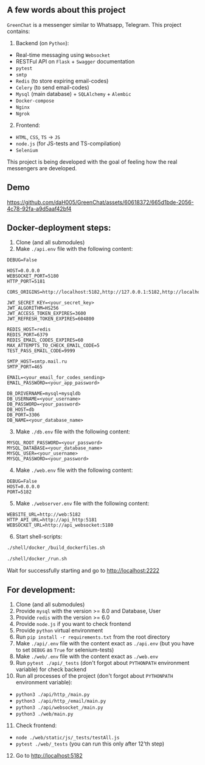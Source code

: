 A few words about this project
----------------------------
`GreenChat` is a messenger similar to Whatsapp, Telegram. This project contains:
1. Backend (on `Python`):
- Real-time messaging using `Websocket`
- RESTFul API on `Flask` + `Swagger` documentation
- `pytest`
- `smtp`
- `Redis` (to store expiring email-codes)
- `Celery` (to send email-codes)
- `Mysql` (main database) + `SQLAlchemy` + `Alembic`
- `Docker-compose`
- `Nginx`
- `Ngrok`

2. Frontend:
- `HTML`, `CSS`, `TS` -> `JS`
- `node.js` (for JS-tests and TS-compilation)
- `Selenium`

This project is being developed with the goal of feeling how the real messengers are developed.

Demo
----
https://github.com/daH005/GreenChat/assets/60618372/665d1bde-2056-4c78-92fa-a9d5aaf42bf4

Docker-deployment steps:
------------------------

1. Clone (and all submodules)
2. Make `./api.env` file with the following content:
```env
DEBUG=False

HOST=0.0.0.0
WEBSOCKET_PORT=5180
HTTP_PORT=5181

CORS_ORIGINS=http://localhost:5182,http://127.0.0.1:5182,http://localhost:2222,http://127.0.0.1:2222

JWT_SECRET_KEY=<your_secret_key>
JWT_ALGORITHM=HS256
JWT_ACCESS_TOKEN_EXPIRES=3600
JWT_REFRESH_TOKEN_EXPIRES=604800

REDIS_HOST=redis
REDIS_PORT=6379
REDIS_EMAIL_CODES_EXPIRES=60
MAX_ATTEMPTS_TO_CHECK_EMAIL_CODE=5
TEST_PASS_EMAIL_CODE=9999

SMTP_HOST=smtp.mail.ru
SMTP_PORT=465

EMAIL=<your_email_for_codes_sending>
EMAIL_PASSWORD=<your_app_password>

DB_DRIVERNAME=mysql+mysqldb
DB_USERNAME=<your_username>
DB_PASSWORD=<your_password>
DB_HOST=db
DB_PORT=3306
DB_NAME=<your_database_name>
```
3. Make `./db.env` file with the following content:
```env
MYSQL_ROOT_PASSWORD=<your_password>
MYSQL_DATABASE=<your_database_name>
MYSQL_USER=<your_username>
MYSQL_PASSWORD=<your_password>
```
4. Make `./web.env` file with the following content:
```env
DEBUG=False
HOST=0.0.0.0
PORT=5182
```
5. Make `./webserver.env` file with the following content:
```env
WEBSITE_URL=http://web:5182
HTTP_API_URL=http://api_http:5181
WEBSOCKET_URL=http://api_websocket:5180
```
6. Start shell-scripts:
```sh
./shell/docker_/build_dockerfiles.sh
```
```sh
./shell/docker_/run.sh
```
Wait for successfully starting and go to [http://localhost:2222](http://localhost:2222)

For development:
----------------

1. Clone (and all submodules)
2. Provide `mysql` with the version >= 8.0 and Database, User
3. Provide `redis` with the version >= 6.0
4. Provide `node.js` if you want to check frontend
5. Provide `python` virtual environment
6. Run `pip install -r requirements.txt` from the root directory
7. Make `./api/.env` file with the content exact as `./api.env` (but you have to set `DEBUG` as `True` for selenium-tests)
8. Make `./web/.env` file with the content exact as `./web.env`
9. Run `pytest ./api/_tests` (don't forgot about `PYTHONPATH` environment variable) for check backend
10. Run all processes of the project (don't forgot about `PYTHONPATH` environment variable):
- `python3 ./api/http_/main.py`
- `python3 ./api/http_/email/main.py`
- `python3 ./api/websocket_/main.py`
- `python3 ./web/main.py`
11. Check frontend:
- `node ./web/static/js/_tests/testAll.js`
- `pytest ./web/_tests` (you can run this only after 12'th step)
12. Go to [http://localhost:5182](http://localhost:5182)
